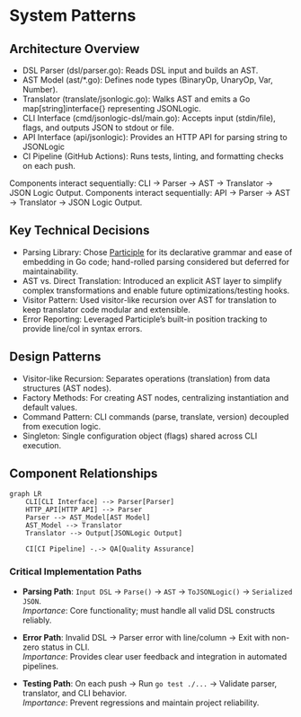 # System Patterns

## Architecture Overview
- DSL Parser (dsl/parser.go): Reads DSL input and builds an AST.
- AST Model (ast/*.go): Defines node types (BinaryOp, UnaryOp, Var, Number).
- Translator (translate/jsonlogic.go): Walks AST and emits a Go map[string]interface{} representing JSONLogic.
- CLI Interface (cmd/jsonlogic-dsl/main.go): Accepts input (stdin/file), flags, and outputs JSON to stdout or file.
- API Interface (api/jsonlogic): Provides an HTTP API for parsing string to JSONLogic
- CI Pipeline (GitHub Actions): Runs tests, linting, and formatting checks on each push.

Components interact sequentially: CLI → Parser → AST → Translator → JSON Logic Output.
Components interact sequentially: API → Parser → AST → Translator → JSON Logic Output.

## Key Technical Decisions
- Parsing Library: Chose [Participle](https://github.com/alecthomas/participle) for its declarative grammar and ease of embedding in Go code; hand-rolled parsing considered but deferred for maintainability.
- AST vs. Direct Translation: Introduced an explicit AST layer to simplify complex transformations and enable future optimizations/testing hooks.
- Visitor Pattern: Used visitor-like recursion over AST for translation to keep translator code modular and extensible.
- Error Reporting: Leveraged Participle’s built-in position tracking to provide line/col in syntax errors.

## Design Patterns
- Visitor-like Recursion: Separates operations (translation) from data structures (AST nodes).
- Factory Methods: For creating AST nodes, centralizing instantiation and default values.
- Command Pattern: CLI commands (parse, translate, version) decoupled from execution logic.
- Singleton: Single configuration object (flags) shared across CLI execution.

## Component Relationships
```
graph LR
    CLI[CLI Interface] --> Parser[Parser]
    HTTP_API[HTTP API] --> Parser
    Parser --> AST_Model[AST Model]
    AST_Model --> Translator
    Translator --> Output[JSONLogic Output]

    CI[CI Pipeline] -.-> QA[Quality Assurance]
```

### Critical Implementation Paths
- **Parsing Path**: `Input DSL` → `Parse()` → `AST` → `ToJSONLogic()` → `Serialized JSON`.  
  *Importance*: Core functionality; must handle all valid DSL constructs reliably.

- **Error Path**: Invalid DSL → Parser error with line/column → Exit with non-zero status in CLI.  
  *Importance*: Provides clear user feedback and integration in automated pipelines.
  
- **Testing Path**: On each push → Run `go test ./...` → Validate parser, translator, and CLI behavior.  
  *Importance*: Prevent regressions and maintain project reliability.
